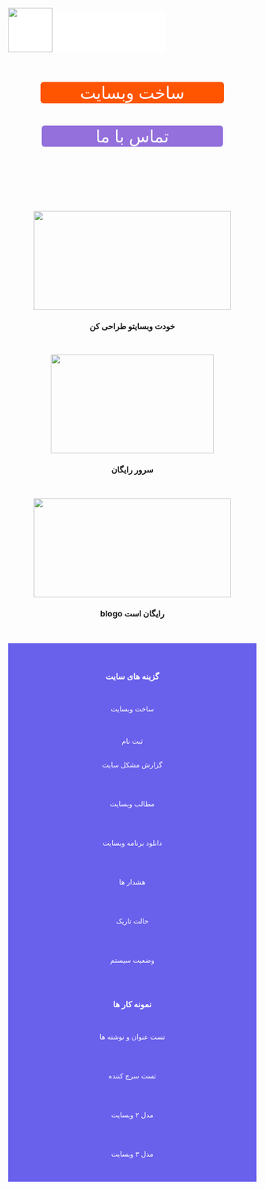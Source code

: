 <style>
img {max-width:100%;}
</style>
<html lang="fa-IR">

<body style="margin: 0; -webkit-touch-callout: none;     -webkit-user-select: none;  -moz-user-select: none;  -ms-user-select: none;user-select: none; ">
<div style=" position: fixed;">

<h3 style="background-color:#fff; color:#fff; -webkit-touch-callout: none;     -webkit-user-select: none;  -moz-user-select: none;  -ms-user-select: none;user-select: none; padding:33px 20px;1px20px margin: 0;">____________________________________</h3>
</div>
<br>

<center>
<p align="ceter" style=" position: fixed; margin: 0; ">
<img width="90" height="90" src="https://user-images.githubusercontent.com/77159072/126046501-54028adb-4252-4ea6-b054-521930ec0397.jpg"> 

</p>
</center>
<br>


<br>
<br>
<br>
<br>
<br>

<head>













</head>


<div style="text-align: right;">
<title>ساخت وب سایت</title>
<center>

<a/>
</center>
<br>

<br>

<div class="wrapper" style="text-align: center; " >
 



  <a href="https://assspt.github.io/blogo/blog.my.html" class="button" style="background-color:#FF5400; color:#FFFFFF;padding:1px 80px; text-decoration:none; display: inline-block; cursor: pointer; border-radius:6px; border:2px   text-align: center; font-size: 34px; ">ساخت وبسایت</a>

</div>
<br>
<div class="wrapper" style="text-align: center; " >
 



  <a href="tel:+989914723214" class="button" style="background-color:#9370DB; color:#FFFFFF; padding:1px 110px; text-decoration:none; display: inline-block; cursor: pointer; border-radius:6px; border:2px  text-align: center; font-size: 34px; ">تماس با ما</a>


</div>




<main>





<br>

<br>
<br>

<br>

<br>

<br>
<div style="">
<center> 


<p align="ceter">
<img width="400" height="200" src= "https://user-images.githubusercontent.com/77159072/125670662-bf4aad8f-004c-4a5f-88a0-4d60a81a66dc.jpg">
<br>
</p>


<h3>خودت وبسایتو طراحی کن</h3>
<br>


<p align="ceter">
<img width="330" height="200" src= "https://user-images.githubusercontent.com/77159072/125669934-caa2cbab-61bd-4cd1-8c94-dd52b0a397ad.png">
<br>
</p>

<h3>سرور رایگان</h3>
<br>


<p align="ceter">
<img width="400" height="200" src= "https://user-images.githubusercontent.com/77159072/125669434-95b9ce9d-4a25-42fa-a000-7513ef75b478.jpg">
<br>
</p>

<h3>blogo رایگان است</h3>
<br>







<footer>
<main>




<br>

<div style="background:#6960EC; text-align: right; " alink="green">
<br>
<br>
<center>
<h3 style="color:#fff;">گزینه های سایت</h3>
<br>
 <a href="https://assspt.github.io/blogo/blog.my.html" style="color:#fff; text-decoration:none;">



ساخت وبسایت 


</a>
<br>
<br>
<a href="https://assspt.github.io/blogo/blog.html" style="color:#fff;text-decoration:none;">
ثبت نام

</a>
<br>
<br>

<a href="https://assspt.github.io/blogo/help.html" style="color:#fff; text-decoration:none;">


 


گزارش مشکل سایت
</a>




<br>
<br>
<a href="https://assspt.github.io/blogo/ermas.html" style="color:#fff; text-decoration:none;">

مطالب وبسایت




</a>
<br>
<br>
<a href="https://assspt.github.io/blogo/don12.html" style="color:#fff; text-decoration:none;">

دانلود برنامه وبسایت 



</a>
<br>
<br>
<a href="https://assspt.github.io/blogo/helpio.html" style="color:#fff; text-decoration:none;">

 هشدار ها 



</a>
<br>
<br>
<a href="https://assspt.github.io/blogo.x/" style="color:#fff; text-decoration:none;">


حالت تاریک

</a>
<br>
<br>
<a href="https://assspt.github.io/status.blogo/" style="color:#fff; text-decoration:none;">

 
 وضعیت سیستم


<br>
</a>





<br>

<h3 style="color:#fff;">نمونه کار ها </h3>
<br>
<a href="https://assspt.github.io/blogo/test3.html" style="color:#fff; text-decoration:none;">


تست  عنوان و نوشته ها

</a>

<br>
<br>
<a href="https://assspt.github.io/blogo/test10.html" style="color:#fff; text-decoration:none;">


تست  سرچ کننده

</a>

<br>

<br>
<a href="https://assspt.github.io/blogo/test30.html" style="color:#fff; text-decoration:none;">


مدل ۲ وبسایت

</a>

<br>
<br>
<a href="https://assspt.github.io/blogo/test31.html" style="color:#fff; text-decoration:none;">


مدل ۳ وبسایت

</a>

<br>
<br>
